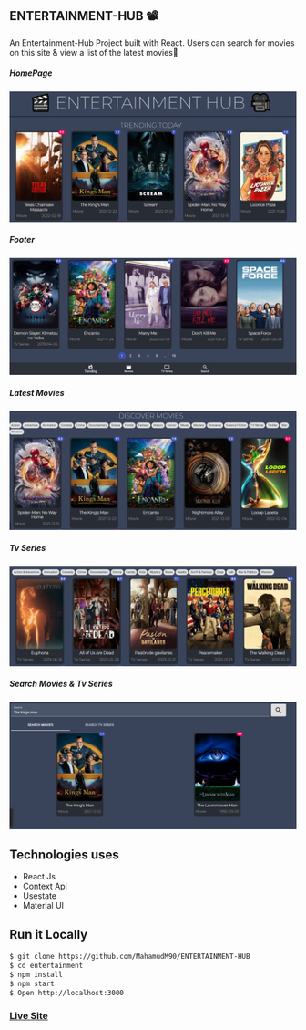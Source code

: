 
## ENTERTAINMENT-HUB 📽 

An Entertainment-Hub Project built with React. Users can search for movies on this site & view a list of the latest movies🎥





##### HomePage
![ScreenShot of Form](screenshots/a.png)






##### Footer
![ScreenShot of Form](screenshots/b.png)






##### Latest Movies
![ScreenShot of Form](screenshots/c.png)






##### Tv Series
![ScreenShot of Form](screenshots/d.png)






##### Search Movies &  Tv Series
![ScreenShot of Form](screenshots/e.png)





## Technologies uses
 - React Js
 - Context Api
 - Usestate
 - Material UI
 



## Run it Locally
```
$ git clone https://github.com/MahamudM90/ENTERTAINMENT-HUB
$ cd entertainment
$ npm install
$ npm start
$ Open http://localhost:3000
```
   ###    [Live Site](https://entertainmenthub.netlify.app/)
